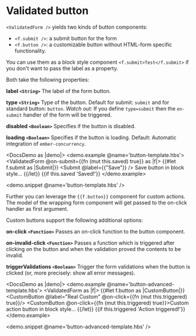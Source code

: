 # Validated button

`<ValidatedForm />` yields two kinds of button components:

- `<f.submit />`: a submit button for the form
- `<f.button />`: a customizable button without HTML-form specific functionality.

You can use them as a block style component `<f.submit>Test</f.submit>` if you don't want to pass the label as a
property.

Both take the following properties:

**label `<String>`**
The label of the form button.

**type `<String>`**
Type of the button. Default for submit: `submit` and for standard button: `button`.
_Watch out:_ If you define `type=submit` then the `on-submit` handler of the form will be triggered.

**disabled `<Boolean>`**
Specifies if the button is disabled.

**loading `<Boolean>`**
Specifies if the button is loading. Default: Automatic integration of `ember-concurrency`.

<!-- prettier-ignore-start -->
<DocsDemo as |demo|>
  <demo.example @name='button-template.hbs'>
    <ValidatedForm @on-submit={{fn (mut this.saved) true}} as |f|>
      {{#let f.submit as |Submit|}}
        <Submit @label={{"Save"}} />
        <Submit>Save button in block style...</Submit>
      {{/let}}
        {{if this.saved 'Saved!'}}
    </ValidatedForm>
  </demo.example>

  <demo.snippet @name='button-template.hbs' />
</DocsDemo>
<!-- prettier-ignore-end -->

Further you can leverage the `{{f.button}}` component for custom actions. The model of the wrapping form component will get passed to the on-click handler as first argument.

Custom buttons support the following additional options:

**on-click `<Function>`**
Passes an on-click function to the button component.

**on-invalid-click `<Function>`**
Passes a function which is triggered after clicking on the button and when the validation proved the contents to be invalid.

**triggerValidations `<Boolean>`**
Trigger the form validations when the button is clicked (or, more precisely: show all error messages).

<!-- prettier-ignore-start -->
<DocsDemo as |demo|>
  <demo.example @name='button-advanced-template.hbs'>
    <ValidatedForm as |f|>
      {{#let f.button as |CustomButton|}}
        <CustomButton @label="Real Custom" @on-click={{fn (mut this.triggered) true}}/>
        <CustomButton @on-click={{fn (mut this.triggered) true}}>Custom action button in block style...</CustomButton>
      {{/let}}
      {{if this.triggered 'Action triggered!'}}
    </ValidatedForm>
  </demo.example>

  <demo.snippet @name='button-advanced-template.hbs' />
</DocsDemo>
<!-- prettier-ignore-end -->
